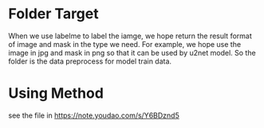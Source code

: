 # Folder Target
When we use labelme to label the iamge, we hope return the result format of image and mask in the type we need. For example, we hope use the image in jpg and mask in png so that it can be used by u2net model. So the folder is the data preprocess for model train data.  
# Using Method
see the file in <https://note.youdao.com/s/Y6BDznd5>

